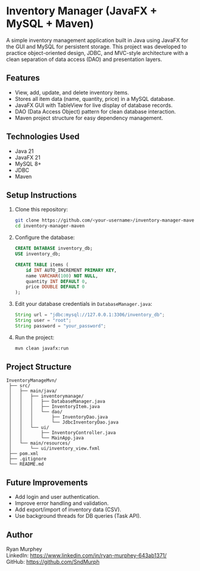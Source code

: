 # Inventory Manager (JavaFX + MySQL + Maven)

A simple inventory management application built in Java using JavaFX for the GUI and MySQL for persistent storage. 
This project was developed to practice object-oriented design, JDBC, and MVC-style architecture with a clean separation 
of data access (DAO) and presentation layers.

## Features

- View, add, update, and delete inventory items.
- Stores all item data (name, quantity, price) in a MySQL database.
- JavaFX GUI with TableView for live display of database records.
- DAO (Data Access Object) pattern for clean database interaction.
- Maven project structure for easy dependency management.

## Technologies Used

- Java 21
- JavaFX 21
- MySQL 8+
- JDBC
- Maven

## Setup Instructions

1. Clone this repository:
   ```bash
   git clone https://github.com/<your-username>/inventory-manager-maven.git
   cd inventory-manager-maven
   ```

2. Configure the database:
   ```sql
   CREATE DATABASE inventory_db;
   USE inventory_db;

   CREATE TABLE items (
       id INT AUTO_INCREMENT PRIMARY KEY,
       name VARCHAR(100) NOT NULL,
       quantity INT DEFAULT 0,
       price DOUBLE DEFAULT 0
   );
   ```

3. Edit your database credentials in `DatabaseManager.java`:
   ```java
   String url = "jdbc:mysql://127.0.0.1:3306/inventory_db";
   String user = "root";
   String password = "your_password";
   ```

4. Run the project:
   ```bash
   mvn clean javafx:run
   ```

## Project Structure

```
InventoryManageMvn/
 ├── src/
 │   ├── main/java/
 │   │   ├── inventorymanage/
 │   │   │   ├── DatabaseManager.java
 │   │   │   ├── InventoryItem.java
 │   │   │   └── dao/
 │   │   │       ├── InventoryDao.java
 │   │   │       └── JdbcInventoryDao.java
 │   │   └── ui/
 │   │       ├── InventoryController.java
 │   │       └── MainApp.java
 │   └── main/resources/
 │       └── ui/inventory_view.fxml
 ├── pom.xml
 ├── .gitignore
 └── README.md
```

## Future Improvements

- Add login and user authentication.
- Improve error handling and validation.
- Add export/import of inventory data (CSV).
- Use background threads for DB queries (Task API).

## Author

Ryan Murphey  
LinkedIn: https://www.linkedin.com/in/ryan-murphey-643ab1371/  
GitHub: https://github.com/SndMurph
